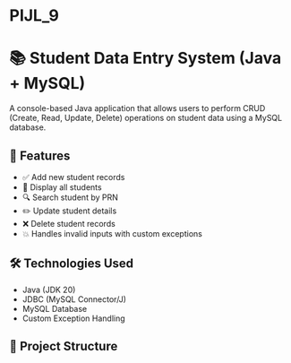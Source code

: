 # PIJL_9

# 📚 Student Data Entry System (Java + MySQL)

A console-based Java application that allows users to perform CRUD (Create, Read, Update, Delete) operations on student data using a MySQL database.

## 🧠 Features

- ✅ Add new student records
- 📃 Display all students
- 🔍 Search student by PRN
- ✏️ Update student details
- ❌ Delete student records
- 💥 Handles invalid inputs with custom exceptions

## 🛠️ Technologies Used

- Java (JDK 20)
- JDBC (MySQL Connector/J)
- MySQL Database
- Custom Exception Handling

## 📂 Project Structure

